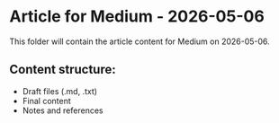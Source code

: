 # Article for Medium - 2026-05-06

This folder will contain the article content for Medium on 2026-05-06.

## Content structure:
- Draft files (.md, .txt)
- Final content
- Notes and references
